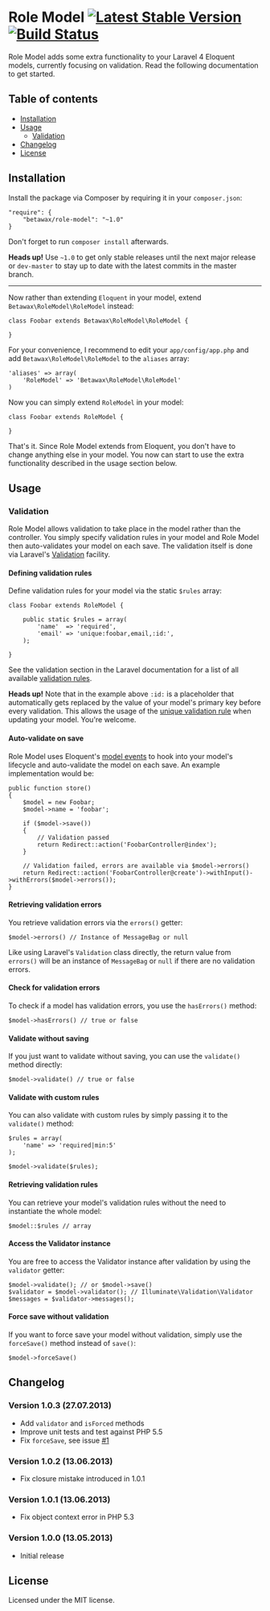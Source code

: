 # Role Model [![Latest Stable Version](https://poser.pugx.org/betawax/role-model/v/stable.png)](https://packagist.org/packages/betawax/role-model) [![Build Status](https://travis-ci.org/betawax/role-model.png?branch=master)](https://travis-ci.org/betawax/role-model) #

Role Model adds some extra functionality to your Laravel 4 Eloquent models, currently focusing on validation. Read the following documentation to get started.

## Table of contents

- [Installation](#installation)
- [Usage](#usage)
	- [Validation](#validation)
- [Changelog](#changelog)
- [License](#license)

## Installation

Install the package via Composer by requiring it in your `composer.json`:

	"require": {
		"betawax/role-model": "~1.0"
	}

Don't forget to run `composer install` afterwards.

**Heads up!** Use `~1.0` to get only stable releases until the next major release or `dev-master` to stay up to date with the latest commits in the master branch.

---

Now rather than extending `Eloquent` in your model, extend `Betawax\RoleModel\RoleModel` instead:

	class Foobar extends Betawax\RoleModel\RoleModel {
		
	}

For your convenience, I recommend to edit your `app/config/app.php` and add `Betawax\RoleModel\RoleModel` to the `aliases` array:

	'aliases' => array(
		'RoleModel' => 'Betawax\RoleModel\RoleModel'
	)

Now you can simply extend `RoleModel` in your model:

	class Foobar extends RoleModel {
		
	}

That's it. Since Role Model extends from Eloquent, you don't have to change anything else in your model. You now can start to use the extra functionality described in the usage section below.

## Usage

### Validation

Role Model allows validation to take place in the model rather than the controller. You simply specify validation rules in your model and Role Model then auto-validates your model on each save. The validation itself is done via Laravel's [Validation](http://four.laravel.com/docs/validation) facility.

#### Defining validation rules

Define validation rules for your model via the static `$rules` array:

	class Foobar extends RoleModel {
		
		public static $rules = array(
			'name'  => 'required',
			'email' => 'unique:foobar,email,:id:',
		);
		
	}

See the validation section in the Laravel documentation for a list of all available [validation rules](http://four.laravel.com/docs/validation#available-validation-rules).

**Heads up!** Note that in the example above `:id:` is a placeholder that automatically gets replaced by the value of your model's primary key before every validation. This allows the usage of the [unique validation rule](http://four.laravel.com/docs/validation#rule-unique) when updating your model. You're welcome.

#### Auto-validate on save

Role Model uses Eloquent's [model events](http://four.laravel.com/docs/eloquent#model-events) to hook into your model's lifecycle and auto-validate the model on each save. An example implementation would be:

	public function store()
	{
		$model = new Foobar;
		$model->name = 'foobar';
		
		if ($model->save())
		{
			// Validation passed
			return Redirect::action('FoobarController@index');
		}
		
		// Validation failed, errors are available via $model->errors()
		return Redirect::action('FoobarController@create')->withInput()->withErrors($model->errors());
	}

#### Retrieving validation errors

You retrieve validation errors via the `errors()` getter:

	$model->errors() // Instance of MessageBag or null

Like using Laravel's `Validation` class directly, the return value from `errors()` will be an instance of `MessageBag` or `null` if there are no validation errors.

#### Check for validation errors

To check if a model has validation errors, you use the `hasErrors()` method:

	$model->hasErrors() // true or false

#### Validate without saving

If you just want to validate without saving, you can use the `validate()` method directly:

	$model->validate() // true or false

#### Validate with custom rules

You can also validate with custom rules by simply passing it to the `validate()` method:

	$rules = array(
		'name' => 'required|min:5'
	);
	
	$model->validate($rules);

#### Retrieving validation rules

You can retrieve your model's validation rules without the need to instantiate the whole model:

	$model::$rules // array

#### Access the Validator instance

You are free to access the Validator instance after validation by using the `validator` getter:

	$model->validate(); // or $model->save()
	$validator = $model->validator(); // Illuminate\Validation\Validator
	$messages = $validator->messages();

#### Force save without validation

If you want to force save your model without validation, simply use the `forceSave()` method instead of `save()`:

	$model->forceSave()

## Changelog

### Version 1.0.3 (27.07.2013)

- Add `validator` and `isForced` methods
- Improve unit tests and test against PHP 5.5
- Fix `forceSave`, see issue [#1](https://github.com/betawax/role-model/issues/1)

### Version 1.0.2 (13.06.2013)

- Fix closure mistake introduced in 1.0.1

### Version 1.0.1 (13.06.2013)

- Fix object context error in PHP 5.3

### Version 1.0.0 (13.05.2013)

- Initial release

## License

Licensed under the MIT license.
